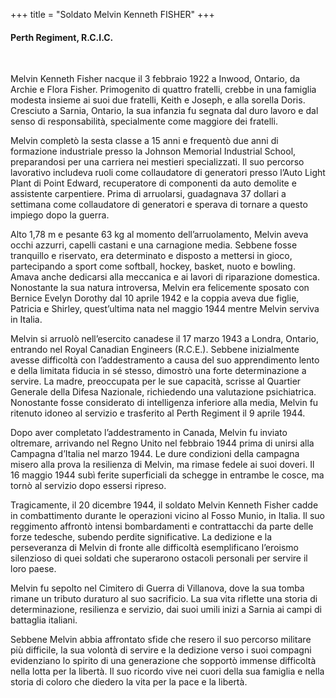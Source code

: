 +++
title = "Soldato Melvin Kenneth FISHER"
+++

#### Perth Regiment, R.C.I.C.
<br>


Melvin Kenneth Fisher nacque il 3 febbraio 1922 a Inwood, Ontario, da Archie e Flora Fisher. Primogenito di quattro fratelli, crebbe in una famiglia modesta insieme ai suoi due fratelli, Keith e Joseph, e alla sorella Doris. Cresciuto a Sarnia, Ontario, la sua infanzia fu segnata dal duro lavoro e dal senso di responsabilità, specialmente come maggiore dei fratelli.

Melvin completò la sesta classe a 15 anni e frequentò due anni di formazione industriale presso la Johnson Memorial Industrial School, preparandosi per una carriera nei mestieri specializzati. Il suo percorso lavorativo includeva ruoli come collaudatore di generatori presso l’Auto Light Plant di Point Edward, recuperatore di componenti da auto demolite e assistente carpentiere. 
Prima di arruolarsi, guadagnava 37 dollari a settimana come collaudatore di generatori e sperava di tornare a questo impiego dopo la guerra.

Alto 1,78 m e pesante 63 kg al momento dell’arruolamento, Melvin aveva occhi azzurri, capelli castani e una carnagione media. Sebbene fosse tranquillo e riservato, era determinato e disposto a mettersi in gioco, partecipando a sport come softball, hockey, basket, nuoto e bowling. Amava anche dedicarsi alla meccanica e ai lavori di riparazione domestica. 
Nonostante la sua natura introversa, Melvin era felicemente sposato con Bernice Evelyn Dorothy dal 10 aprile 1942 e la coppia aveva due figlie, Patricia e Shirley, quest’ultima nata nel maggio 1944 mentre Melvin serviva in Italia.

Melvin si arruolò nell’esercito canadese il 17 marzo 1943 a Londra, Ontario, entrando nel Royal Canadian Engineers (R.C.E.). Sebbene inizialmente avesse difficoltà con l’addestramento a causa del suo apprendimento lento e della limitata fiducia in sé stesso, dimostrò una forte determinazione a servire. 
La madre, preoccupata per le sue capacità, scrisse al Quartier Generale della Difesa Nazionale, richiedendo una valutazione psichiatrica. Nonostante fosse considerato di intelligenza inferiore alla media, Melvin fu ritenuto idoneo al servizio e trasferito al Perth Regiment il 9 aprile 1944.

Dopo aver completato l’addestramento in Canada, Melvin fu inviato oltremare, arrivando nel Regno Unito nel febbraio 1944 prima di unirsi alla Campagna d’Italia nel marzo 1944. Le dure condizioni della campagna misero alla prova la resilienza di Melvin, ma rimase fedele ai suoi doveri. Il 16 maggio 1944 subì ferite superficiali da schegge in entrambe le cosce, ma tornò al servizio dopo essersi ripreso.

Tragicamente, il 20 dicembre 1944, il soldato Melvin Kenneth Fisher cadde in combattimento durante le operazioni vicino al Fosso Munio, in Italia. Il suo reggimento affrontò intensi bombardamenti e contrattacchi da parte delle forze tedesche, subendo perdite significative. La dedizione e la perseveranza di Melvin di fronte alle difficoltà esemplificano l’eroismo silenzioso di quei soldati che superarono ostacoli personali per servire il loro paese.

Melvin fu sepolto nel Cimitero di Guerra di Villanova, dove la sua tomba rimane un tributo duraturo al suo sacrificio. La sua vita riflette una storia di determinazione, resilienza e servizio, dai suoi umili inizi a Sarnia ai campi di battaglia italiani.

Sebbene Melvin abbia affrontato sfide che resero il suo percorso militare più difficile, la sua volontà di servire e la dedizione verso i suoi compagni evidenziano lo spirito di una generazione che sopportò immense difficoltà nella lotta per la libertà.
Il suo ricordo vive nei cuori della sua famiglia e nella storia di coloro che diedero la vita per la pace e la libertà.
